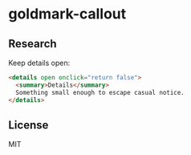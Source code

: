 # goldmark-callout

## Research

Keep details open:

```html
<details open onclick="return false">
  <summary>Details</summary>
  Something small enough to escape casual notice.
</details>

```

## License

MIT
